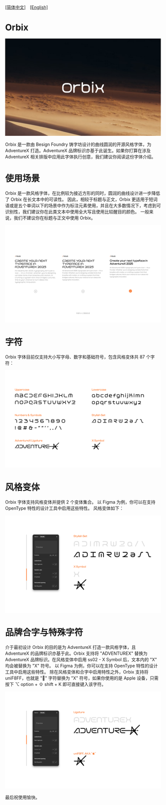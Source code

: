 [[简体中文]](README-CN.md)　[[English]](README.md)

# Orbix

![Orbix Typeface Cover](image/cover.jpg)

Orbix 是一款由 Besign Foundry 铸字坊设计的曲线圆润的开源风格字体，为 AdventureX 打造。AdventureX 品牌标识亦基于此诞生。如果你打算在涉及 AdventureX 相关排版中应用此字体执行创意，我们建议你阅读这份字体介绍。

# 使用场景

Orbix 是一款风格字体，在比例较为接近方形的同时，圆润的曲线设计进一步降低了 Orbix 在长文本中的可读性。
因此，相较于标题与正文，Orbix 更适用于短词语或是五个单词以下的场景中作为标注元素使用，并且在大多数情况下，考虑到可识别性，我们建议你在此类文本中使用全大写且使用比较醒目的颜色。
一般来说，我们不建议你在标题与正文中使用 Orbix。

![Orbix usecase](image/case.jpg)

# 字符

Orbix 字体目前仅支持大小写字母、数字和基础符号，包含风格变体共 87 个字符：

![Orbix Glyphs](image/glyphs.jpg)

# 风格变体

Orbix 字体支持风格变体并提供 2 个变体集合。
以 Figma 为例，你可以在支持 OpenType 特性的设计工具中启用这些特性。
风格变体如下：

![Orbix Stylish Set](image/stylish%20set.jpg)

# 品牌合字与特殊字符

介于最初设计 Orbix 的目的是为 AdventureX 打造一款风格字体，且 AdventureX 的品牌标识亦基于此。Orbix 支持将 "ADVENTUREX" 替换为 AdventureX 品牌标识。在风格变体中启用 ss02 - X Symbol 后，文本内的 "X" 均会被替换为 "X" 符号。
以 Figma 为例，你可以在支持 OpenType 特性的设计工具中启用这些特性。
除在风格变体和合字中启用特性之外，Orbix 支持将 uniF8FF，也就是 "" 字符替换为 "X" 符号，如果你使用的是 Apple 设备，只需按下 ⌥ option + ⇧ shift + K 即可直接键入该字符。

![Orbix Ligatures](image/ligature.jpg)

最后祝使用愉快。
